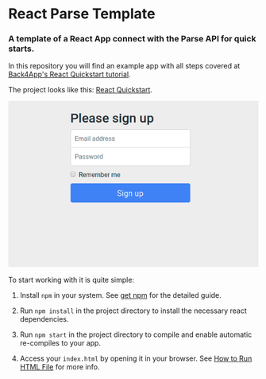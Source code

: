 # React Parse Template

### A template of a React App connect with the Parse API for quick starts.

In this repository you will find an example app with all steps covered at [Back4App's React Quickstart tutorial](https://www.back4app.com/docs/javascript/react).

The project looks like this: [React Quickstart](http://reactquickstart.back4app.io/).

<div style="text-align:center;">
   <img src="/img/example_app.png" class="img-fluid mt-3 mb-5 rounded shadowed"/>
</div>

To start working with it is quite simple: 

1. Install `npm` in your system. See [get npm](https://www.npmjs.com/get-npm?utm_source=house&utm_medium=homepage&utm_campaign=free%20orgs&utm_term=Install%20npm) for the detailed guide.

2. Run `npm install` in the project directory to install the necessary react dependencies.

3. Run `npm start` in the project directory to compile and enable automatic re-compiles to your app.

4. Access your `index.html` by opening it in your browser. See [How to Run HTML File](https://www.wikihow.com/Run-a-HTML-File) for more info.